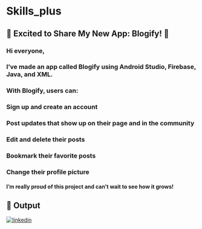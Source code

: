 # Skills_plus

## 🚀 Excited to Share My New App: Blogify! 🚀
### Hi everyone,
### I’ve made an app called Blogify using Android Studio, Firebase, Java, and XML.
### With Blogify, users can:
### Sign up and create an account
### Post updates that show up on their page and in the community
### Edit and delete their posts
### Bookmark their favorite posts
### Change their profile picture

#### I’m really proud of this project and can’t wait to see how it grows!



## 🔗 Output
[![linkedin](https://img.shields.io/badge/linkedin-0A66C2?style=for-the-badge&logo=linkedin&logoColor=white)](https://www.linkedin.com/posts/khanmubashshir_androiddevelopment-firebase-java-activity-7225010528560062464-dGo5?utm_source=share&utm_medium=member_desktop)
